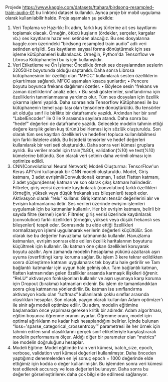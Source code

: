 Projede https://www.kaggle.com/datasets/ttahara/birdsong-resampled-train-audio-01 bu linkteki dataset kullanıldı.
Ayrıca proje bir mobil uygulama olarak kullanılabilir halde.
Proje aşamaları şu şekilde:
1. Veri Toplama ve Hazırlık: 
İlk adım, farklı kuş türlerine ait ses kayıtlarını toplamak olacak. Örneğin, ötücü kuşların (ördekler, serçeler, kargalar vb.) ses kayıtlarını hazır veri setinden alacağız. Bu ses dosyalarına kaggle.com üzerindeki “birdsong resampled train audio” adlı veri setinden erişildi.
Ses kayıtlarını sayısal forma dönüştürmek için ses işleme kütüphaneleri kullanılacak.  Örneğin, Python'da Tensorflow ve Librosa Kütüphaneleri bu iş için kullanışlıdır.
2. Veri Etiketleme ve Ön İşleme:
Öncelikle örnek ses dosyalarından seslerin 22050Hz boyutunda olduğu saptanıldı. Daha sonra Librosa kütüphanesinin bir özelliği olan “MFCC” kullanılarak sesten özelliklerin çıkartılması sağlandı. MFCC aşamaları kısaca şunlardır;
•	Pencere boyutu boyunca frekans dağılımını özetler.
•	Böylece sesin 'frekans ve zaman özelliklerini' analiz eder.
•	Bu sesli gösterimler, sınıflandırma için özelliklerin tanımlanmasına yardımcı olur.
Tüm ses dosyaları için özellik çıkarma işlemi yapıldı. Daha sonrasında Tensorflow Kütüphanesi ile bu kütüphanenin temel yapı taşı olan tensörlere dönüştürüldü. Bu tensörler ait olduğu sınıf ile birlikte bir dataframe’e yazıldı. Ardından her bir sınıf “LabelEncoder” ile 0 ile 9 arasında sayılara atandı. Daha sonra bu “hedef” değerleri de dataframe’e yazıldı. Gelecekte modelin tahmin ettiği değere karşılık gelen kuş türünü belirlemesi için sözlük oluşturuldu. Son olarak tüm ses kayıtları özellikleri ve hedefleri topluca kullanılabilmesi için farklı listelere atıldı. 
Bu listedeki tensörler ve hedef değerleri kullanılarak bir veri seti oluşturuldu. Daha sonra veri kümesi gruplara ayrıldı. Bu veriler model için train(%80), validation(%10) ve test(%10) kümelerine bölündü. Son olarak veri setinin daha verimli olması için optimize edildi. 
3. CNN(Convolutional Neural Network) Modeli Oluşturma:
TensorFlow'un Keras API'sini kullanarak bir CNN modeli oluşturuldu. Model, Giriş katmanı, 3 adet evrişimli(Convulutional) katman, 1 adet Flatten katmanı, 2 adet yoğun(dense) katman ve son olarak çıkış katmanı halindedir. Filtreler, giriş verisi üzerinde kaydırılarak (convolution) farklı özellikleri (örneğin, yüksek veya düşük frekanslı ses bileşenleri) tespit eder. Aktivasyon olarak “relu” kullanır. 
Giriş katmanı tensör değerlerini alır ve Evrişim katmanlarına iletir. Ses verileri üzerinde evrişim işlemleri uygulamak için bu katmanlar kullanılır. Her bir evrişim katmanı, belirli bir sayıda filtre (kernel) içerir. Filtreler, giriş verisi üzerinde kaydırılarak (convolution) farklı özellikleri (örneğin, yüksek veya düşük frekanslı ses bileşenleri) tespit eder. Sonrasında bu elde ettiği özellikleri normalizasyon işlemi uygulanarak verilerin değerleri küçültülür. Son olarak ise bu değerler havuzlama katmanında kullanılır. Havuzlama katmanları, evrişim sonrası elde edilen özellik haritalarının boyutunu küçültmek için kullanılır. Bu katman öne çıkan özellikleri koruyarak boyutu azaltır. Aynı zamanda modelin hesaplama yükünü azaltarak aşırı uyuma (overfitting) karşı koruma sağlar. Bu işlem 3 kere tekrar edildikten sonra düzleştirme katmanı uygulanarak tek boyutlu hale getirilir ve Tam bağlantılı katmanlar için uygun hale gelmiş olur. Tam bağlantılı katman, flatten katmanından gelen özellikler arasında karmaşık ilişkileri öğrenir. “ReLU“ aktivasyon fonksiyonları kullanılır ve aşırı uyumaya karşı koruma için Dropout (bırakma) katmanları eklenir. Bu işlem de tamamlandıktan sonra çıkış katmanına yönlendirilir. Bu katman ise sınıflandırma aktivasyon kodu olan “softmax” kullanılarak çoklu sınıflar arasında olasılıkları hesaplar.
Son olarak, yaygın olarak kullanılan Adam optimizer’ı ile sinir ağı modeli optimize edilir. Bu adım, modelin eğitimine başlamadan önce yapılması gereken kritik bir adımdır.
Adam algoritması, eğitim boyunca öğrenme oranını ayarlar. Öğrenme oranı, model için optimal ağırlıkların ne kadar hızlı hesaplandığını belirler. İçinde bulunan “loss='sparse_categorical_crossentropy’” parametresi ile her örnek için tahmin edilen sınıf olasılıklarını gerçek sınıf etiketleriyle karşılaştırarak modelin performansını ölçer. Aldığı diğer bir parameter olan “metrics” ise modelin doğruluğunu hesaplar.
4. Modeli Eğitme:
Model eğitimde train veri kümesi, batch_size, epoch, verbose, validation veri kümesi değerleri kullanılmıştır. Daha önceden yaptığımız denemelerden en iyi sonuç epoch = 1000 değerinde elde ettiğimiz için kodda o değer kullanılmıştır.
Bu işlemden sonra veri kümesi test edilerek accuracy ve loss değerleri bulunuyor. Daha sonra bu değerler görselleştirilerek daha çok bilgi elde edilmesi sağlanıyor.


